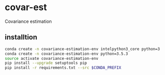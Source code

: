 # covar-est
Covariance estimation

## installtion
```bash
conda create -n covariance-estimation-env intelpython3_core python=3
conda create -n covariance-estimation-env python=3.5.3
source activate covariance-estimation-env
pip install --upgrade setuptools pip
pip install -r requirements.txt --src $CONDA_PREFIX
```
